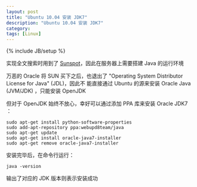 ```yaml
---
layout: post
title: "Ubuntu 10.04 安装 JDK7"
description: "Ubuntu 10.04 安装 JDK7"
category: 
tags: [Linux]
---
```

{% include JB/setup %}

实现全文搜索时用到了 [Sunspot](http://sunspot.github.com/)，因此在服务器上需要搭建 Java 的运行环境

万恶的 Oracle 将 SUN 买下之后，也退出了 "Operating System Distributor License for Java" (JDL)，因此不
能直接通过 Ubuntu 的源来安装 Oracle Java (JVM/JDK) ，只能安装 OpenJDK

但对于 OpenJDK 始终不放心，幸好可以通过添加 PPA 库来安装 Oracle JDK7 ：

    sudo apt-get install python-software-properties
    sudo add-apt-repository ppa:webupd8team/java
    sudo apt-get update
    sudo apt-get install oracle-java7-installer
    sudo apt-get remove oracle-java7-installer

安装完毕后，在命令行运行：

    java -version

输出了对应的 JDK 版本则表示安装成功
